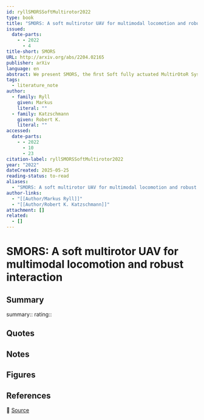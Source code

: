```yaml
---
id: ryllSMORSSoftMultirotor2022
type: book
title: "SMORS: A soft multirotor UAV for multimodal locomotion and robust interaction"
issued:
  date-parts:
    - - 2022
      - 4
title-short: SMORS
URL: http://arxiv.org/abs/2204.02165
publisher: arXiv
language: en
abstract: We present SMORS, the ﬁrst Soft fully actuated MultirOtoR System for multimodal locomotion. Unlike conventional hexarotors, SMORS is equipped with three rigid and three continuously soft arms, with each arm hosting a propeller. We create a bridge between the ﬁelds of soft and aerial robotics by mechanically coupling the actuation of a fully actuated ﬂying platform with the actuation of a soft robotic manipulator. Each rotor is slightly tilted, allowing for full actuation of the platform. The soft components combined with the platform’s full actuation allow for a robust interaction, in the form of efﬁcient multimodal locomotion. In this work, we present the dynamical model of the platform, derive a closed-loop control, and present simulation results fortifying the robustness of the platform under a jumping-ﬂying maneuver. We demonstrate in simulations that our multimodal locomotion approach can be more energy-efﬁcient than the ﬂight with a hexarotor.
tags:
  - literature_note
author:
  - family: Ryll
    given: Markus
    literal: ""
  - family: Katzschmann
    given: Robert K.
    literal: ""
accessed:
  date-parts:
    - - 2022
      - 10
      - 23
citation-label: ryllSMORSSoftMultirotor2022
year: "2022"
dateCreated: 2025-05-25
reading-status: to-read
aliases:
  - "SMORS: A soft multirotor UAV for multimodal locomotion and robust interaction"
author-links:
  - "[[Author/Markus Ryll]]"
  - "[[Author/Robert K. Katzschmann]]"
attachment: []
related:
  - []
---
```


# SMORS: A soft multirotor UAV for multimodal locomotion and robust interaction

## Summary
summary::
rating::

## Quotes

## Notes

## Figures

## References

🔗 [Source](http://arxiv.org/abs/2204.02165)

